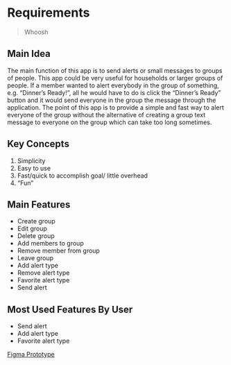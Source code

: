 # Requirements
> Whoosh

## Main Idea

The main function of this app is to send alerts or small messages to groups of people. This app could be very useful for households or larger groups of people. If a member wanted to alert everybody in the group of something, e.g. “Dinner’s Ready!”, all he would have to do is click the “Dinner’s Ready” button and it would send everyone in the group the message through the application. The point of this app is to provide a simple and fast way to alert everyone of the group without the alternative of creating a group text message to everyone on the group which can take too long sometimes.

## Key Concepts

1. Simplicity
2. Easy to use
3. Fast/quick to accomplish goal/ little overhead
4. “Fun”

## Main Features

- Create group
- Edit group
- Delete group
- Add members to group
- Remove member from group
- Leave group
- Add alert type
- Remove alert type
- Favorite alert type
- Send alert

## Most Used Features By User

- Send alert
- Add alert type
- Favorite alert type

[Figma Prototype](https://www.figma.com/proto/cBbwazMdPmn8w98q14cPxrw0/Household-App?node-id=1%3A2&viewport=-358%2C321%2C0.616693&scaling=scale-down)
